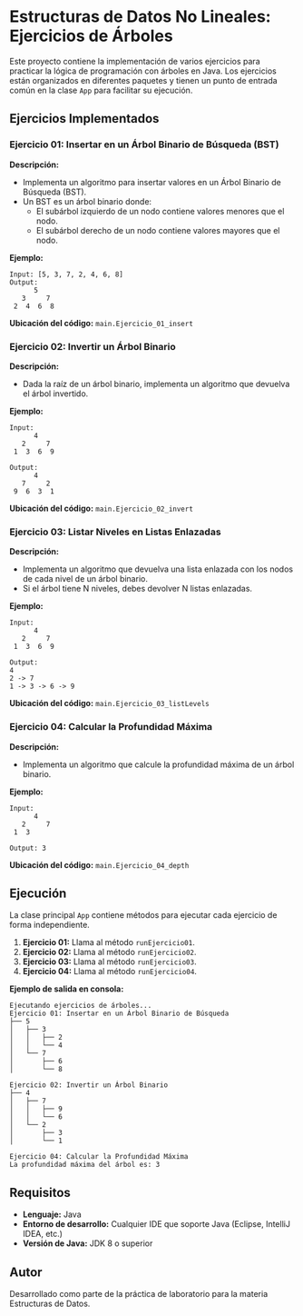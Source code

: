 # Estructuras de Datos No Lineales: Ejercicios de Árboles

Este proyecto contiene la implementación de varios ejercicios para practicar la lógica de programación con árboles en Java. Los ejercicios están organizados en diferentes paquetes y tienen un punto de entrada común en la clase `App` para facilitar su ejecución.

## Ejercicios Implementados

### Ejercicio 01: Insertar en un Árbol Binario de Búsqueda (BST)
**Descripción:**
- Implementa un algoritmo para insertar valores en un Árbol Binario de Búsqueda (BST).
- Un BST es un árbol binario donde:
  - El subárbol izquierdo de un nodo contiene valores menores que el nodo.
  - El subárbol derecho de un nodo contiene valores mayores que el nodo.

**Ejemplo:**
```plaintext
Input: [5, 3, 7, 2, 4, 6, 8]
Output:
      5
   3     7
 2  4  6  8
```
**Ubicación del código:**
`main.Ejercicio_01_insert`

### Ejercicio 02: Invertir un Árbol Binario
**Descripción:**
- Dada la raíz de un árbol binario, implementa un algoritmo que devuelva el árbol invertido.

**Ejemplo:**
```plaintext
Input:
      4
   2     7
 1  3  6  9

Output:
      4
   7     2
 9  6  3  1
```
**Ubicación del código:**
`main.Ejercicio_02_invert`

### Ejercicio 03: Listar Niveles en Listas Enlazadas
**Descripción:**
- Implementa un algoritmo que devuelva una lista enlazada con los nodos de cada nivel de un árbol binario.
- Si el árbol tiene N niveles, debes devolver N listas enlazadas.

**Ejemplo:**
```plaintext
Input:
      4
   2     7
 1  3  6  9

Output:
4
2 -> 7
1 -> 3 -> 6 -> 9
```
**Ubicación del código:**
`main.Ejercicio_03_listLevels`

### Ejercicio 04: Calcular la Profundidad Máxima
**Descripción:**
- Implementa un algoritmo que calcule la profundidad máxima de un árbol binario.

**Ejemplo:**
```plaintext
Input:
      4
   2     7
 1  3

Output: 3
```
**Ubicación del código:**
`main.Ejercicio_04_depth`

## Ejecución
La clase principal `App` contiene métodos para ejecutar cada ejercicio de forma independiente.

1. **Ejercicio 01:** Llama al método `runEjercicio01`.
2. **Ejercicio 02:** Llama al método `runEjercicio02`.
3. **Ejercicio 03:** Llama al método `runEjercicio03`.
4. **Ejercicio 04:** Llama al método `runEjercicio04`.

**Ejemplo de salida en consola:**
```plaintext
Ejecutando ejercicios de árboles...
Ejercicio 01: Insertar en un Árbol Binario de Búsqueda
├── 5
│   ├── 3
│   │   ├── 2
│   │   └── 4
│   └── 7
│       ├── 6
│       └── 8

Ejercicio 02: Invertir un Árbol Binario
├── 4
│   ├── 7
│   │   ├── 9
│   │   └── 6
│   └── 2
│       ├── 3
│       └── 1

Ejercicio 04: Calcular la Profundidad Máxima
La profundidad máxima del árbol es: 3
```

## Requisitos
- **Lenguaje:** Java
- **Entorno de desarrollo:** Cualquier IDE que soporte Java (Eclipse, IntelliJ IDEA, etc.)
- **Versión de Java:** JDK 8 o superior

## Autor
Desarrollado como parte de la práctica de laboratorio para la materia Estructuras de Datos.
